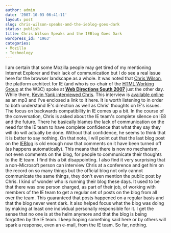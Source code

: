 ```yaml
---
author: admin
date: '2007-10-03 06:41:11'
layout: post
slug: chris-wilson-speaks-and-the-ieblog-goes-dark
status: publish
title: Chris Wilson Speaks and the IEBlog Goes Dark
wordpress_id: '1963'
categories:
- Mozilla
- Technology
---
```


I am certain that some Mozilla people may get tired of my mentioning
Internet Explorer and their lack of communication but I do see a real
issue here for the browser landscape as a whole. It was noted that
[Chris Wilson](http://blogs.msdn.com/cwilso/), the platform architect
for IE (and who is co-chair of the [HTML Working
Group](http://www.w3.org/html/wg/) at the W3C) spoke at [**Web
Directions South 2007**](http://webdirections.org/) just the other day.
While there, [Kevin Yank interviewed
Chris](http://www.sitepoint.com/blogs/2007/10/01/wds07-bonus-feature-chris-wilson-microsoft/%20%20).
This interview is [available
online](http://media.sitepoint.com/presentations/2007-09-28_wds07chriswilson.mp3)
as an mp3 and I've enclosed a link to it here. It is worth listening to
in order to both understand IE's direction as well as Chris' thoughts on
IE's issues. The focus on backwards compatibility in IE comes up a bit.
In the course of the conversation, Chris is asked about the IE team's
complete silence on IE8 and the future. There he basically blames the
lack of communication on the need for the IE team to have complete
confidence that what they say they will do will actually be done.
Without that confidence, he seems to think that it is better to say
nothing. On that note, I will point out that the last blog post on the
[IEBlog](http://blogs.msdn.com/ie) is old enough now that comments on it
have been turned off (as happens automatically). This means that there
is now no mechanism, not even comments on the blog, for people to
communicate their thoughts to the IE team. I find this a bit
disappointing. I also find it very surprising that a non-Microsoft
person can interview Chris at a conference and get him on the record on
so many things but the official blog not only cannot communicate the
same things, they don't even mention the public post by Chris. I kind of
wonder who is running their blog these days. It used to be that there
was one person charged, as part of their job, of working with members of
the IE team to get a regular set of posts on the blog from all over the
team. This guaranteed that posts happened on a regular basis and that
the blog never went dark. It also helped focus what the blog was doing
by making at least one individual personally responsible for it. I get
the sense that no one is at the helm anymore and that the blog is being
forgotten by the IE team. I keep hoping something said here or by others
will spark a response, even an e-mail, from the IE team. So far,
nothing.
